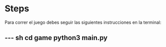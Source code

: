 # Steps

Para correr el juego debes seguir las siguientes instrucciones en la terminal:

--- sh
cd game
python3 main.py
---
